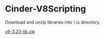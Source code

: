 Cinder-V8Scripting
==================

Download and unzip libraries into `lib` directory.

[v8-3.23-lib.zip](https://drive.google.com/file/d/0B3dD4l2fgHVbU0NJcWNTVDU0NTA)
